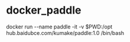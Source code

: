 # docker_paddle

docker run --name paddle -it -v $PWD:/opt hub.baidubce.com/kumake/paddle:1.0 /bin/bash
